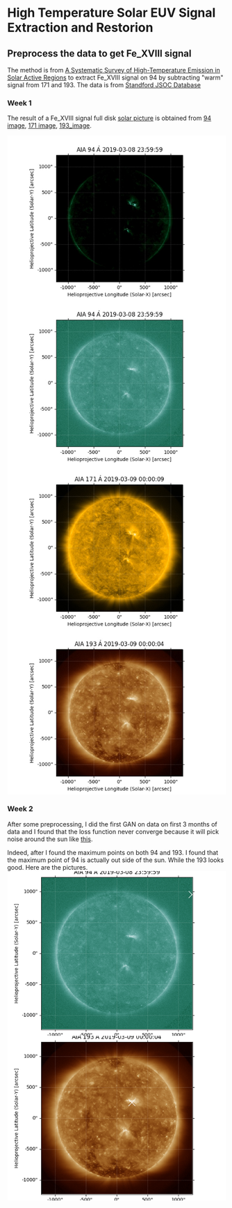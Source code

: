 # High Temperature Solar EUV Signal Extraction and Restorion

## Preprocess the data to get Fe_XVIII signal
The method is from [A Systematic Survey of High-Temperature Emission in Solar Active Regions](http://dx.doi.org/10.1088/0004-637X/759/2/141) to extract Fe_XVIII signal on 94 by subtracting "warm" signal from 171 and 193.
The data is from [Standford JSOC Database](http://jsoc.stanford.edu/data/aia/synoptic/)

### Week 1
The result of a Fe_XVIII signal full disk [solar picture](pics/20190309_Fe_XVIII.jpg) is obtained from [94 image](pics/20190309_0000_0094.jpg), [171 image](pics/20190309_0000_0171.jpg), [193_image](pics/20190309_0000_0193.jpg).

<img src="pics/20190309_Fe_XVIII.jpg" alt="solar picture" width="512" align="middle"/>
<img src="pics/20190309_0000_0094.jpg" alt="94 image" width="512" align="middle"/>
<img src="pics/20190309_0000_0171.jpg" alt="171 image" width="512" align="middle"/>
<img src="pics/20190309_0000_0193.jpg" alt="193 image" width="512" align="middle"/>

### Week 2
After some preprocessing, I did the first GAN on data on first 3 months of data and I found that the loss function never
converge because it will pick noise around the sun like [this](pics/plot_000900.png). 

Indeed, after I found the maximum points on both 94 and 193. I found that the maximum point of 94 is actually out side of
the sun. While the 193 looks good. Here are the pictures.
<img src="pics/max_point_094.jpg" alt="094" width="512" align="middle"/>
<img src="pics/max_point_193.jpg" alt="193" width="512" align="middle"/>

